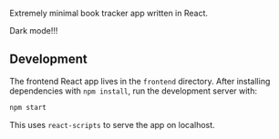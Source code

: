 Extremely minimal book tracker app written in React.

Dark mode!!!

## Development

The frontend React app lives in the `frontend` directory. After installing dependencies with `npm install`, run the development server with:

```bash
npm start
```

This uses `react-scripts` to serve the app on localhost.
